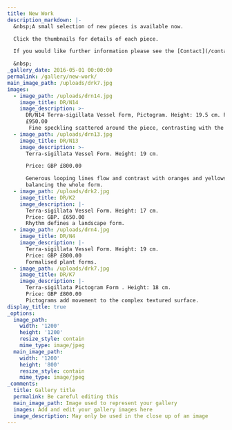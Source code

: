 ```yaml
---
title: New Work
description_markdown: |-
  &nbsp;A small selection of new pieces is available now.

  Click the thumbnails for details of each piece.

  If you would like further information please see the [Contact](/contact) page.

  &nbsp;
_gallery_date: 2016-05-01 00:00:00
permalink: /gallery/new-work/
main_image_path: /uploads/drk7.jpg
images:
  - image_path: /uploads/drn14.jpg
    image_title: DR/N14
    image_description: >-
      DR/N14 Terra-sigillata Vessel Form, Pictogram. Height: 19.5 cm. Price: GBP
      £950.00
       Fine speckling scattered around the piece, contrasting with the orange. Development of the carbon around the lines.
  - image_path: /uploads/drn13.jpg
    image_title: DR/N13
    image_description: >-
      Terra-sigillata Vessel Form. Height: 19 cm. 

      Price: GBP £800.00

      Generous looping lines flow and contrast with oranges and yellows
      balancing the whole form.
  - image_path: /uploads/drk2.jpg
    image_title: DR/K2
    image_description: |-
      Terra-sigillata Vessel Form. Height: 17 cm.
      Price: GBP. £650.00
      Rhythm defines a landscape form.
  - image_path: /uploads/drn4.jpg
    image_title: DR/N4
    image_description: |-
      Terra-sigillata Vessel Form. Height: 19 cm.
      Price: GBP £800.00
      Formalised plant forms.
  - image_path: /uploads/drk7.jpg
    image_title: DR/K7
    image_description: |-
      Terra-sigillata Pictogram Form . Height: 18 cm.  
      Price: GBP £800.00
      Pictograms add movement to the complex textured surface.
display_title: true
_options:
  image_path:
    width: '1200'
    height: '1200'
    resize_style: contain
    mime_type: image/jpeg
  main_image_path:
    width: '1200'
    height: '800'
    resize_style: contain
    mime_type: image/jpeg
_comments:
  title: Gallery title
  permalink: Be careful editing this
  main_image_path: Image used to represent your gallery
  images: Add and edit your gallery images here
  image_description: May only be used in the close up of an image
---
```


